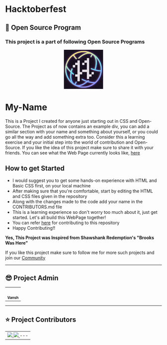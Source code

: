 # Hacktoberfest
 
 ## 📌 Open Source Program

 ### This project is a part of following Open Source Programs

<div align="center">
  <img src="hacktoberfest.ico" width="25%">
</div>

# My-Name
This is a Project I created for anyone just starting out in CSS and Open-Source. The Project as of now contains an example div, you can add a similar section with your name and something about yourself, or you could go all the way and add something extra too. Consider this a learning exercise and your initial step into the world of contribution and Open-Source. If you like the idea of this project make sure to share it with your friends. You can see what the Web Page currently looks like, [here](https://vansh-goel.github.io/My-Name/)

## How to get Started
- I would suggest you to get some hands-on experience with HTML and Basic CSS first, on your local machine
- After making sure that you're comfortable, start by editing the HTML and CSS files given in the repository 
- Along with the changes made to the code add your name in the CONTRIBUTORS.md file
- This is a learning experience so don't worry too much about it, just get started. Let's all build this WebPage together!
- You can refer [here](https://github.com/vansh-goel/My-Name/blob/main/CONTRIBUTING.md) for contributing to this repository 
- Happy Contributing!!

**Yes, This Project was Inspired from Shawshank Redemption's "Brooks Was Here"**

If you like this project make sure to follow me for more such projects and join our [Community](https://discord.com/invite/j7WnBsZFPt)


---
## 😎 Project Admin

<table>
  <tr>
<td align="center"><a href="https://github.com/vansh-goel"><img src="https://avatars.githubusercontent.com/u/62180044?v=4" width="100px;" alt=""/><br /><sub><b>Vansh</b></sub></a></td>
  </tr>
</table>

---
## ⭐ Project Contributors 
<table align="center">
<tr>
<td>
<a href="https://github.com/vansh-goel/My-Name/graphs/contributors" align="center">
  <img src="https://contrib.rocks/image?repo=vansh-goel/My-Name" /> 
</a>

<a href="https://github.com/kevinRapahel" align="center">
  <img src="https://avatars.githubusercontent.com/u/97072993?s=400&u=adcc97d35a9c099217928e197e5898744a7b4dfd&v=4" /> 
</a>
---
